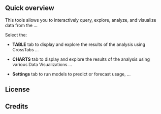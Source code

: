 
## Quick overview

This tools allows you to interactively query, explore, analyze, and visualize data from the ...

Select the: 

 - **<i class="fa fa-users"></i> TABLE** tab to display and explore the results of the analysis using CrossTabs ...

 - **<i class="fa fa-users"></i> CHARTS** tab to display and explore the results of the analysis using various Data Visualizations ...

 - **<i class="fa fa-hospital-o"></i> Settings** tab to run models to predict or forecast usage, ...


## License




## Credits


